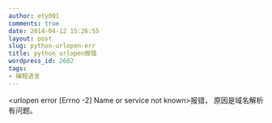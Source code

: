 ```yaml
---
author: ety001
comments: true
date: 2014-04-12 15:26:55
layout: post
slug: python-urlopen-err
title: python urlopen报错
wordpress_id: 2602
tags:
- 编程语言
---
```


<urlopen error [Errno -2] Name or service not known>报错，
原因是域名解析有问题。

